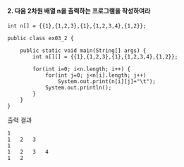 #### 2. 다음 2차원 배열 n을 출력하는 프로그램을 작성하여라
```
int n[] = {{1},{1,2,3},{1},{1,2,3,4},{1,2}};
```

```
public class ex03_2 {

	public static void main(String[] args) {
		int n[][] = {{1},{1,2,3},{1},{1,2,3,4},{1,2}};
		
		for(int i=0; i<n.length; i++) {
			for(int j=0; j<n[i].length; j++)
				System.out.print(n[i][j]+"\t");
			System.out.println();
		}
	}
}
```
출력 결과
```
1	
1	2	3	
1	
1	2	3	4	
1	2	
```

